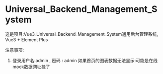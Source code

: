 # Universal_Backend_Management_System
这是项目:Vue3_Universal_Backend_Management_System通用后台管理系统,
Vue3 + Element Plus 

注意事项:
1. 登录用户名:admin , 密码 : admin
如果首页的图表数据无法显示:可能是在线mock数据网址挂了
